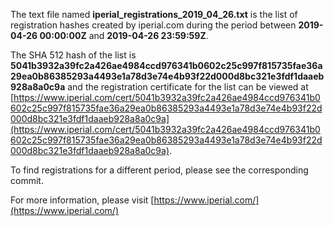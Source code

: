 The text file named **iperial_registrations_2019_04_26.txt** is the list of registration hashes created by iperial.com during the period between **2019-04-26 00:00:00Z** and **2019-04-26 23:59:59Z**.

The SHA 512 hash of the list is **5041b3932a39fc2a426ae4984ccd976341b0602c25c997f815735fae36a29ea0b86385293a4493e1a78d3e74e4b93f22d000d8bc321e3fdf1daaeb928a8a0c9a** and the registration certificate for the list can be viewed at [https://www.iperial.com/cert/5041b3932a39fc2a426ae4984ccd976341b0602c25c997f815735fae36a29ea0b86385293a4493e1a78d3e74e4b93f22d000d8bc321e3fdf1daaeb928a8a0c9a](https://www.iperial.com/cert/5041b3932a39fc2a426ae4984ccd976341b0602c25c997f815735fae36a29ea0b86385293a4493e1a78d3e74e4b93f22d000d8bc321e3fdf1daaeb928a8a0c9a).

To find registrations for a different period, please see the corresponding commit.

For more information, please visit [https://www.iperial.com/](https://www.iperial.com/)
